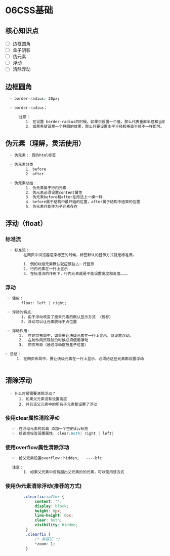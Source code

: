 # 06CSS基础

## 核心知识点

- [ ] 边框圆角
- [ ] 盒子阴影
- [ ] 伪元素
- [ ] 浮动
- [ ] 清除浮动

## 边框圆角

```css
  ☞ border-radius: 20px;

  ☞ border-radius；

	  注意：
		 1. 在设置 border-radius的时候，如果只设置一个值，那么代表垂直半径和当前设置的水平半径是一样的
		 2. 如果希望设置一个椭圆的效果，那么只要设置水平半径和垂直半径不一样即可。
```

## 伪元素（理解，灵活使用）

```css
  ☞ 伪元素： 假的html标签

  ☞ 伪元素分类
		 1. before
		 2. after

  ☞ 伪元素总结：
		 1. 伪元素属于行内元素
		 2. 伪元素必须设置content属性
		 3. 伪元素before和after在用法上一模一样
		 4. before属于结构中最开始的位置，after属于结构中结束的位置
		 5. 伪元素只能作为子元素存在
```

## 浮动（float）

### 标准流

```css
  ☞ 标准流：
		在网页中浏览器渲染标签的时候，标签默认的显示方式就是标准流。
	
		1. 例如块级元素默认就应该独占一行显示
	    2. 行内元素在一行上显示
	    3. 在标准流的作用下，行内元素就是不能设置宽度和高度。。。。
```

### 浮动

```css
 ☞ 使用：
	   float: left | right;

 ☞ 浮动的特点:
	   1. 由于浮动改变了原来元素的默认显示方式 （脱标）
	   2. 浮动可以让元素脱标不占位置

 ☞ 浮动作用:
	  1.  在网页布局中，如果要让块级元素在一行上显示，就设置浮动。
	  2.  在制作网页导航的时候必须使用浮动
	  3.  网页布局（通过浮动摆放盒子位置）

☞ 总结：
	 1. 在网页布局中，要让块级元素在一行上显示，必须给这些元素都设置浮动
	 
```

## 清除浮动

```
  ☞ 什么时候需要清除浮动？
	  1. 如果父元素没有设置高度
	  2. 并且该父元素中的所有子元素都设置了浮动
```

### 使用clear属性清除浮动

```css
   ☞  在浮动元素的后面 添加一个空的div标签
   ☞  给该空标签设置属性: clear:both| right | left|
```

### 使用overflow属性清除浮动

```css
   ☞  给父元素设置overflow：hidden;   ----bfc

   注意：
		1. 如果父元素中没有超出父元素的的元素，可以使用该方式
```

### 使用伪元素清除浮动(推荐的方式)

```css
   		.clearfix::after {
		 	 content: "";
		 	 display: block;
		 	 height: 0px;
		 	 line-height: 0px;
		 	 clear: both;
		 	 visibility: hidden;
		 }
		 .clearfix {
		 	 /* 兼容IE */
		 	 *zoom: 1;
		 }
```

